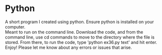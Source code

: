 # Python
A short program I created using python. Ensure python is installed on your computer.  
Meant to run on the command line. Download the code, and from the command line, use cd commands to move to the directory where the file is stored. 
From there, to run the code, type 'python ex36.py text' and hit enter. Enjoy! Please let me know about any errors or issues that arise. 
